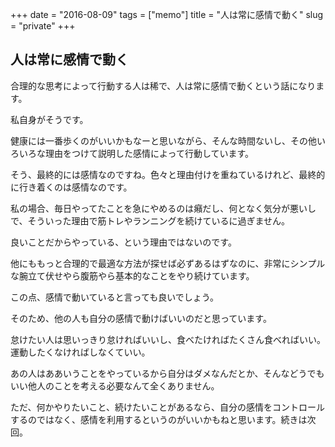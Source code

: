 +++
date = "2016-08-09"
tags =  ["memo"]
title = "人は常に感情で動く"
slug = "private"
+++

## 人は常に感情で動く		

合理的な思考によって行動する人は稀で、人は常に感情で動くという話になります。

私自身がそうです。

健康には一番歩くのがいいかもなーと思いながら、そんな時間ないし、その他いろいろな理由をつけて説明した感情によって行動しています。

そう、最終的には感情なのですね。色々と理由付けを重ねているけれど、最終的に行き着くのは感情なのです。

私の場合、毎日やってたことを急にやめるのは癪だし、何となく気分が悪いしで、そういった理由で筋トレやランニングを続けているに過ぎません。

良いことだからやっている、という理由ではないのです。

他にももっと合理的で最適な方法が探せば必ずあるはずなのに、非常にシンプルな腕立て伏せやら腹筋やら基本的なことをやり続けています。

この点、感情で動いていると言っても良いでしょう。

そのため、他の人も自分の感情で動けばいいのだと思っています。

怠けたい人は思いっきり怠ければいいし、食べたければたくさん食べればいい。運動したくなければしなくていい。

あの人はああいうことをやっているから自分はダメなんだとか、そんなどうでもいい他人のことを考える必要なんて全くありません。

ただ、何かやりたいこと、続けたいことがあるなら、自分の感情をコントロールするのではなく、感情を利用するというのがいいかもねと思います。続きは次回。
		
